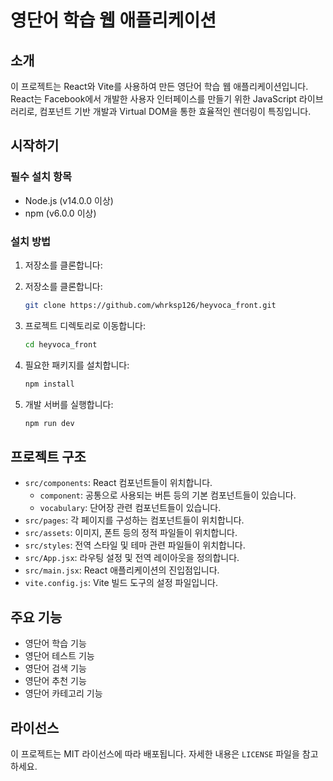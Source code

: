 # 영단어 학습 웹 애플리케이션

## 소개
이 프로젝트는 React와 Vite를 사용하여 만든 영단어 학습 웹 애플리케이션입니다. React는 Facebook에서 개발한 사용자 인터페이스를 만들기 위한 JavaScript 라이브러리로, 컴포넌트 기반 개발과 Virtual DOM을 통한 효율적인 렌더링이 특징입니다.

## 시작하기

### 필수 설치 항목
- Node.js (v14.0.0 이상)
- npm (v6.0.0 이상)

### 설치 방법
1. 저장소를 클론합니다:
1. 저장소를 클론합니다:
   ```bash
   git clone https://github.com/whrksp126/heyvoca_front.git
   ```

2. 프로젝트 디렉토리로 이동합니다:
   ```bash
   cd heyvoca_front
   ```

3. 필요한 패키지를 설치합니다:
   ```bash
   npm install
   ```

4. 개발 서버를 실행합니다:
   ```bash
   npm run dev
   ```

## 프로젝트 구조
- `src/components`: React 컴포넌트들이 위치합니다.
  - `component`: 공통으로 사용되는 버튼 등의 기본 컴포넌트들이 있습니다.
  - `vocabulary`: 단어장 관련 컴포넌트들이 있습니다.
- `src/pages`: 각 페이지를 구성하는 컴포넌트들이 위치합니다.
- `src/assets`: 이미지, 폰트 등의 정적 파일들이 위치합니다.
- `src/styles`: 전역 스타일 및 테마 관련 파일들이 위치합니다.
- `src/App.jsx`: 라우팅 설정 및 전역 레이아웃을 정의합니다.
- `src/main.jsx`: React 애플리케이션의 진입점입니다.
- `vite.config.js`: Vite 빌드 도구의 설정 파일입니다.

## 주요 기능
- 영단어 학습 기능
- 영단어 테스트 기능
- 영단어 검색 기능
- 영단어 추천 기능
- 영단어 카테고리 기능

## 라이선스
이 프로젝트는 MIT 라이선스에 따라 배포됩니다. 자세한 내용은 `LICENSE` 파일을 참고하세요.